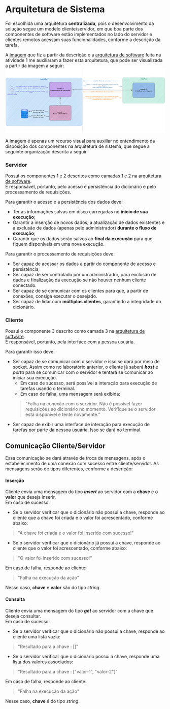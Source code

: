 
# Arquitetura de Sistema

Foi escolhida uma arquitetura **centralizada**, pois o desenvolvimento da solução segue um modelo cliente/servidor, em que boa parte dos componentes de software estão implementados no lado do servidor e clientes remotos acessam suas funcionalidades, conforme a descrição da tarefa.

A [imagem](assets/draw-remote-dictionary.png) que fiz a partir da descrição e a [arquitetura de software](activity_1.md) feita na atividade 1 me auxiliaram a fazer esta arquitetura, que pode ser visualizada a partir da imagem a seguir:
![](assets/system-architecture.png)

A imagem é apenas um recurso visual para auxiliar no entendimento da disposição dos componentes na arquitetura de sistema, que segue a seguinte organização descrita a seguir.

### Servidor
Possui os componentes 1 e 2 descritos como camadas 1 e 2 na [arquitetura de software](activity_1.md).  
É responsável, portanto, pelo acesso e persistência do dicionário e pelo processamento de requisições.

Para garantir o acesso e a persistência dos dados deve:
- Ter as informações salvas em disco carregadas no **início de sua execução**;
- Garantir a inserção de novos dados, a atualização de dados existentes e a exclusão de dados (apenas pelo administrador) **durante o fluxo de execução**;
- Garantir que os dados serão salvos ao **final da execução** para que fiquem disponíveis em uma nova execução.

Para garantir o processamento de requisições deve:
- Ser capaz de acessar os dados a partir do componente de acesso e persistência;
- Ser capaz de ser controlado por um administrador, para exclusão de dados e finalização da execução se não houver nenhum cliente conectado.
- Ser capaz de se comunicar com os clientes para que, a partir de conexões, consiga executar o desejado.
- Ser capaz de lidar com **múltiplos clientes**, garantindo a integridade do dicionário.

### Cliente
Possui o componente 3 descrito como camada 3 na [arquitetura de software](activity_1.md).  
É responsável, portanto, pela interface com a pessoa usuária. 

Para garantir isso deve:
- Ser capaz de se comunicar com o servidor e isso se dará por meio de socket. Assim como no laboratório anterior, o cliente já saberá ***host*** e *porta* para se comunicar com o servidor e tentará se comunicar ao iniciar sua execução. 
    - Em caso de sucesso, será possível a interação para execução de tarefas usando o terminal.
    - Em caso de falha, uma mensagem será exibida: 
    > "Falha na conexão com o servidor. Não é possível fazer requisições ao dicionário no momento. 
    > Verifique se o servidor está disponível e tente novamente."
- Ser capaz de exibir uma interface de interação para execução de tarefas por parte da pessoa usuária. Isso se dará no terminal.

## Comunicação Cliente/Servidor
Essa comunicação se dará através de troca de mensagens, após o estabelecimento de uma conexão com sucesso entre cliente/servidor. 
As mensagens serão de tipos diferentes, conforme a descrição:
#### Inserção  
Cliente envia uma mensagem do tipo ***insert*** ao servidor com a **chave** e o **valor** que deseja inserir.  
Em caso de sucesso:
- Se o servidor verificar que o dicionário não possui a chave, responde ao cliente que a chave foi criada e o valor foi acrescentado, conforme abaixo:
> "A chave foi criada e o valor foi inserido com sucesso!"  
- Se o servidor verificar que o dicionário já possui a chave, responde ao cliente que o valor foi acrescentado, conforme abaixo:  
> "O valor foi inserido com sucesso!"

Em caso de falha, responde ao cliente:
> "Falha na execução da ação"

Nesse caso, **chave** e **valor** são do tipo *string*.
#### Consulta  
Cliente envia uma mensagem do tipo ***get*** ao servidor com a chave que deseja consultar.  
Em caso de sucesso:
- Se o servidor verificar que o dicionário não possui a chave, responde ao cliente uma lista vazia:  
> "Resultado para a chave <chave-recebida>: []"
- Se o servidor verificar que o dicionário possui a chave, responde uma lista dos valores associados:  
> "Resultado para a chave <chave-recebida>: ["valor-1", "valor-2"]"  

Em caso de falha, responde ao cliente:
> "Falha na execução da ação"

Nesse caso, **chave** é do tipo *string*.